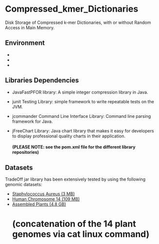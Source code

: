 # Compressed_kmer_Dictionaries
Disk Storage of Compressed k-mer Dictionaries, with or without Random Access in Main Memory.


## Environment
-
-
-


## Libraries Dependencies

- JavaFastPFOR library: A simple integer compression library in Java.
- junit Testing Library: simple framework to write repeatable tests on the JVM. 
- jcommander Command Line Interface Library: Command line parsing framework for Java.
- jFreeChart Library: Java chart library that makes it easy for developers to display professional quality charts in their application.

  #### (PLEASE NOTE: see the pom.xml file for the different library repositories)




## Datasets

TradeOff jar library has been extensively tested by using the following genomic datasets:
- [Staphylococcus Aureus (3 MB)](https://www.ncbi.nlm.nih.gov/nuccore/NC_010079.1?report=fasta)
- [Human Chromosome 14 (109 MB)](https://www.ncbi.nlm.nih.gov/assembly/GCF_000001405.14/)
- [Assembled Plants (4.8 GB)](http://afproject.org/media/genome/std/assembled/plants/dataset/assembled-plants.zip) 
  # (concatenation of the 14 plant genomes via cat linux command)
